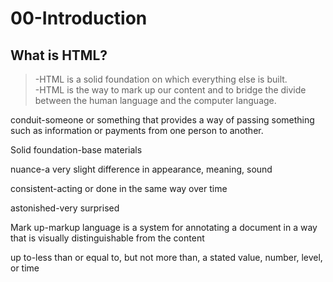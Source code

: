 # 00-Introduction
## What is HTML?
> -HTML is a solid foundation on which everything else is built.  
-HTML is the way to mark up our content and to bridge the divide between the human language and the computer language.

conduit-someone or something that provides a way of passing something such as information or payments from one person to another.


Solid foundation-base materials


nuance-a very slight difference in appearance, meaning, sound


consistent-acting or done in the same way over time

astonished-very surprised

Mark up-markup language is a system for annotating a document in a way that is visually distinguishable from the content


up to-less than or equal to, but not more than, a stated value, number, level, or time